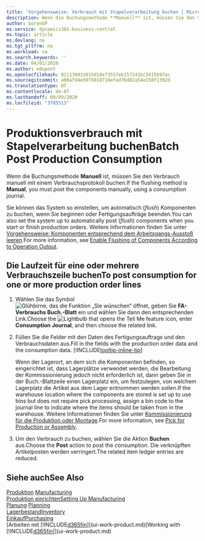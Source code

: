 ```yaml
---
title: 'Vorgehensweise: Verbrauch mit Stapelverarbeitung buchen | Microsoft Docs'
description: Wenn die Buchungsmethode **Manuell** ist, müssen Sie den Verbrauch manuell mit einem Verbrauchsprotokoll buchen.
author: SorenGP
ms.service: dynamics365-business-central
ms.topic: article
ms.devlang: na
ms.tgt_pltfrm: na
ms.workload: na
ms.search.keywords: ''
ms.date: 04/01/2020
ms.author: edupont
ms.openlocfilehash: 821130831015d18e73557eb157241bc3415b97ac
ms.sourcegitcommit: a80afd4e5075018716efad76d82a54e158f1392d
ms.translationtype: HT
ms.contentlocale: de-AT
ms.lasthandoff: 09/09/2020
ms.locfileid: "3785513"
---
```

# <a name="batch-post-production-consumption"></a><span data-ttu-id="f2f24-103">Produktionsverbrauch mit Stapelverarbeitung buchen</span><span class="sxs-lookup"><span data-stu-id="f2f24-103">Batch Post Production Consumption</span></span>
<span data-ttu-id="f2f24-104">Wenn die Buchungsmethode **Manuell** ist, müssen Sie den Verbrauch manuell mit einem Verbrauchsprotokoll buchen.</span><span class="sxs-lookup"><span data-stu-id="f2f24-104">If the flushing method is **Manual**, you must post the components manually, using a consumption journal.</span></span>

<span data-ttu-id="f2f24-105">Sie können das System so einstellen, um automatisch (*flush*) Komponenten zu buchen, wenn Sie beginnen oder Fertigungsaufträge beenden.</span><span class="sxs-lookup"><span data-stu-id="f2f24-105">You can also set the system up to automatically post (*flush*) components when you start or finish production orders.</span></span> <span data-ttu-id="f2f24-106">Weitere Informationen finden Sie unter [Vorgehensweise: Komponenten entsprechend dem Arbeitsgangs-Ausstoß leeren](production-how-to-flush-components-according-to-operation-output.md).</span><span class="sxs-lookup"><span data-stu-id="f2f24-106">For more information, see [Enable Flushing of Components According to Operation Output](production-how-to-flush-components-according-to-operation-output.md).</span></span>

## <a name="to-post-consumption-for-one-or-more-production-order-lines"></a><span data-ttu-id="f2f24-107">Die Laufzeit für eine oder mehrere Verbrauchszeile buchen</span><span class="sxs-lookup"><span data-stu-id="f2f24-107">To post consumption for one or more production order lines</span></span>  
1.  <span data-ttu-id="f2f24-108">Wählen Sie das Symbol ![Glühbirne, das die Funktion „Sie wünschen“ öffnet](media/ui-search/search_small.png "Tell Me-Funktion"), geben Sie **FA-Verbrauchs Buch.-Blatt** ein und wählen Sie dann den entsprechenden Link.</span><span class="sxs-lookup"><span data-stu-id="f2f24-108">Choose the ![Lightbulb that opens the Tell Me feature](media/ui-search/search_small.png "Tell me what you want to do") icon, enter **Consumption Journal**, and then choose the related link.</span></span>  
2.  <span data-ttu-id="f2f24-109">Füllen Sie die Felder mit den Daten des Fertigungsauftrags und den Verbrauchsdaten aus.</span><span class="sxs-lookup"><span data-stu-id="f2f24-109">Fill in the fields with the production order data and the consumption data.</span></span> [!INCLUDE[tooltip-inline-tip](includes/tooltip-inline-tip_md.md)]  

    <span data-ttu-id="f2f24-110">Wenn der Lagerort, an dem sich die Komponenten befinden, so eingerichtet ist, dass Lagerplätze verwendet werden, die Bearbeitung der Kommissionierung jedoch nicht erforderlich ist, dann geben Sie in der Buch.-Blattzeile einen Lagerplatz ein, um festzulegen, von welchem Lagerplatz die Artikel aus dem Lager entnommen werden sollen.</span><span class="sxs-lookup"><span data-stu-id="f2f24-110">If the warehouse location where the components are stored is set up to use bins but does not require pick processing, assign a bin code to the journal line to indicate where the items should be taken from in the warehouse.</span></span> <span data-ttu-id="f2f24-111">Weitere Informationen finden Sie unter [Kommissionierung für die Produktion oder Montage](warehouse-how-to-pick-for-production.md).</span><span class="sxs-lookup"><span data-stu-id="f2f24-111">For more information, see [Pick for Production or Assembly](warehouse-how-to-pick-for-production.md).</span></span>  
3.  <span data-ttu-id="f2f24-112">Um den Verbrauch zu buchen, wählen Sie die Aktion **Buchen** aus.</span><span class="sxs-lookup"><span data-stu-id="f2f24-112">Choose the **Post** action to post the consumption.</span></span> <span data-ttu-id="f2f24-113">Die verknüpften Artikelposten werden verringert.</span><span class="sxs-lookup"><span data-stu-id="f2f24-113">The related item ledger entries are reduced.</span></span>

## <a name="see-also"></a><span data-ttu-id="f2f24-114">Siehe auch</span><span class="sxs-lookup"><span data-stu-id="f2f24-114">See Also</span></span>  
<span data-ttu-id="f2f24-115">[Produktion](production-manage-manufacturing.md)  </span><span class="sxs-lookup"><span data-stu-id="f2f24-115">[Manufacturing](production-manage-manufacturing.md)  </span></span>  
[<span data-ttu-id="f2f24-116">Produktion einrichten</span><span class="sxs-lookup"><span data-stu-id="f2f24-116">Setting Up Manufacturing</span></span>](production-configure-production-processes.md)  
<span data-ttu-id="f2f24-117">[Planung](production-planning.md)    </span><span class="sxs-lookup"><span data-stu-id="f2f24-117">[Planning](production-planning.md)    </span></span>  
[<span data-ttu-id="f2f24-118">Lagerbestand</span><span class="sxs-lookup"><span data-stu-id="f2f24-118">Inventory</span></span>](inventory-manage-inventory.md)  
[<span data-ttu-id="f2f24-119">Einkauf</span><span class="sxs-lookup"><span data-stu-id="f2f24-119">Purchasing</span></span>](purchasing-manage-purchasing.md)  
<span data-ttu-id="f2f24-120">[Arbeiten mit [!INCLUDE[d365fin](includes/d365fin_md.md)]](ui-work-product.md)</span><span class="sxs-lookup"><span data-stu-id="f2f24-120">[Working with [!INCLUDE[d365fin](includes/d365fin_md.md)]](ui-work-product.md)</span></span>
